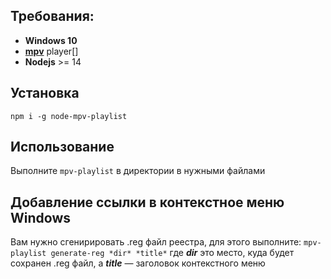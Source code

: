 ## Требования:
- **Windows 10**
- [**mpv**](https://mpv.io/) player[]
- **Nodejs** >= 14

## Установка
`npm i -g node-mpv-playlist`

## Использование
Выполните `mpv-playlist` в директории в нужными файлами

## Добавление ссылки в контекстное меню Windows
Вам нужно сгенирировать .reg файл реестра, для этого выполните:
`mpv-playlist generate-reg *dir* *title*`
где _**dir**_ это место, куда будет сохранен .reg файл, а _**title**_ — заголовок контекстного меню